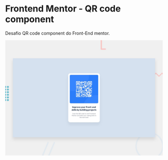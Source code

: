 # Frontend Mentor - QR code component

Desafio QR code component do Front-End mentor.

![Design preview for the QR code component coding challenge](./design/desktop-preview.jpg)
